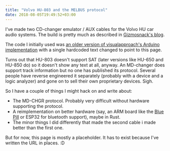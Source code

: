 ```yaml
---
title: "Volvo HU-803 and the MELBUS protocol"
date: 2018-08-05T19:49:52+03:00
---
```


I've made two CD-changer emulator / AUX cables for the Volvo HU car audio systems. The build is pretty much as described in [Gizmosnack's blog](http://gizmosnack.blogspot.com/2015/11/aux-in-volvo-hu-xxxx-radio.html).

The code I initially used was [an older version of visualapproach's Arduino implementation](https://github.com/visualapproach/Volvo-melbus/blob/433f19e05d3c14c469bea7f85b7bf9d8a27e124e/code/SAT_and_CDC.ino) with a single hardcoded text changed to point to this page.

Turns out that HU-803 doesn't support SAT (later versions like HU-650 and HU-850 do) so it doesn't show any text at all, anyway. An MD-changer does support track information but no one has published its protocol. Several people have reverse engineered it separately (probably with a device and a logic analyzer) and gone on to sell their own proprietary devices. Sigh.

So I have a couple of things I might hack on and write about:

- The MD-CHGR protocol. Probably very difficult without hardware supporting the protocol.
- A reimplementation on better hardware (say, an ARM board like the [Blue Pill](http://wiki.stm32duino.com/index.php?title=Blue_Pill) or ESP32 for bluetooth support), maybe in Rust.
- The minor things I did differently that made the second cable i made better than the first one.

But for now, this page is mostly a placeholder. It has to exist because I've written the URL in places. :D
